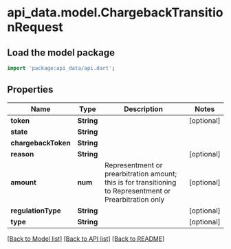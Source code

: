 # api_data.model.ChargebackTransitionRequest

## Load the model package
```dart
import 'package:api_data/api.dart';
```

## Properties
Name | Type | Description | Notes
------------ | ------------- | ------------- | -------------
**token** | **String** |  | [optional] 
**state** | **String** |  | 
**chargebackToken** | **String** |  | 
**reason** | **String** |  | [optional] 
**amount** | **num** | Representment or prearbitration amount; this is for transitioning to Representment or Prearbitration only | [optional] 
**regulationType** | **String** |  | [optional] 
**type** | **String** |  | [optional] 

[[Back to Model list]](../README.md#documentation-for-models) [[Back to API list]](../README.md#documentation-for-api-endpoints) [[Back to README]](../README.md)


